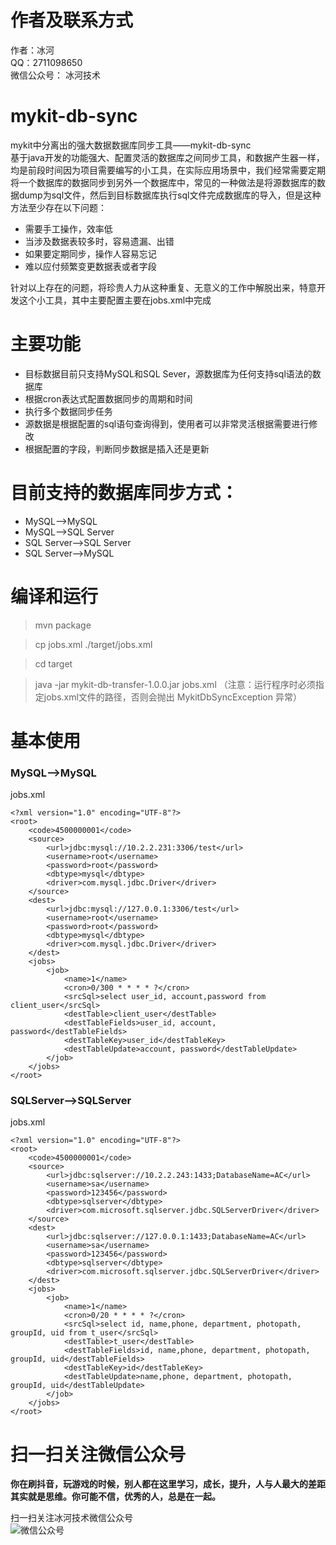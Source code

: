 # 作者及联系方式
作者：冰河  
QQ：2711098650  
微信公众号： 冰河技术

# mykit-db-sync
mykit中分离出的强大数据数据库同步工具——mykit-db-sync  
基于java开发的功能强大、配置灵活的数据库之间同步工具，和数据产生器一样，均是前段时间因为项目需要编写的小工具，在实际应用场景中，我们经常需要定期将一个数据库的数据同步到另外一个数据库中，常见的一种做法是将源数据库的数据dump为sql文件，然后到目标数据库执行sql文件完成数据库的导入，但是这种方法至少存在以下问题：
- 需要手工操作，效率低
- 当涉及数据表较多时，容易遗漏、出错
- 如果要定期同步，操作人容易忘记
- 难以应付频繁变更数据表或者字段

针对以上存在的问题，将珍贵人力从这种重复、无意义的工作中解脱出来，特意开发这个小工具，其中主要配置主要在jobs.xml中完成

# 主要功能
- 目标数据目前只支持MySQL和SQL Sever，源数据库为任何支持sql语法的数据库
- 根据cron表达式配置数据同步的周期和时间
- 执行多个数据同步任务
- 源数据是根据配置的sql语句查询得到，使用者可以非常灵活根据需要进行修改
- 根据配置的字段，判断同步数据是插入还是更新

# 目前支持的数据库同步方式：
- MySQL——>MySQL  
- MySQL——>SQL Server  
- SQL Server——>SQL Server  
- SQL Server——>MySQL  

# 编译和运行

> mvn package

> cp jobs.xml ./target/jobs.xml

> cd target

> java -jar mykit-db-transfer-1.0.0.jar jobs.xml （注意：运行程序时必须指定jobs.xml文件的路径，否则会抛出 MykitDbSyncException 异常）

# 基本使用

### MySQL——>MySQL
jobs.xml
```
<?xml version="1.0" encoding="UTF-8"?>
<root>
    <code>4500000001</code>
    <source>
        <url>jdbc:mysql://10.2.2.231:3306/test</url>
        <username>root</username>
        <password>root</password>
        <dbtype>mysql</dbtype>
        <driver>com.mysql.jdbc.Driver</driver>
    </source>
    <dest>
        <url>jdbc:mysql://127.0.0.1:3306/test</url>
        <username>root</username>
        <password>root</password>
        <dbtype>mysql</dbtype>
        <driver>com.mysql.jdbc.Driver</driver>
    </dest>
    <jobs>
        <job>
            <name>1</name>
            <cron>0/300 * * * * ?</cron>
            <srcSql>select user_id, account,password from client_user</srcSql>
            <destTable>client_user</destTable>
            <destTableFields>user_id, account, password</destTableFields>
            <destTableKey>user_id</destTableKey>
            <destTableUpdate>account, password</destTableUpdate>
        </job>
    </jobs>
</root>
```

### SQLServer——>SQLServer
jobs.xml
```
<?xml version="1.0" encoding="UTF-8"?>
<root>
    <code>4500000001</code>
    <source>
        <url>jdbc:sqlserver://10.2.2.243:1433;DatabaseName=AC</url>
        <username>sa</username>
        <password>123456</password>
        <dbtype>sqlserver</dbtype>
        <driver>com.microsoft.sqlserver.jdbc.SQLServerDriver</driver>
    </source>
    <dest>
        <url>jdbc:sqlserver://127.0.0.1:1433;DatabaseName=AC</url>
        <username>sa</username>
        <password>123456</password>
        <dbtype>sqlserver</dbtype>
        <driver>com.microsoft.sqlserver.jdbc.SQLServerDriver</driver>
    </dest>
    <jobs>
        <job>
            <name>1</name>
            <cron>0/20 * * * * ?</cron>
            <srcSql>select id, name,phone, department, photopath, groupId, uid from t_user</srcSql>
            <destTable>t_user</destTable>
            <destTableFields>id, name,phone, department, photopath, groupId, uid</destTableFields>
            <destTableKey>id</destTableKey>
            <destTableUpdate>name,phone, department, photopath, groupId, uid</destTableUpdate>
        </job>
    </jobs>
</root>
```
# 扫一扫关注微信公众号

**你在刷抖音，玩游戏的时候，别人都在这里学习，成长，提升，人与人最大的差距其实就是思维。你可能不信，优秀的人，总是在一起。** 
  
扫一扫关注冰河技术微信公众号  
![微信公众号](https://github.com/sunshinelyz/binghe_resources/blob/master/images/subscribe/qrcode_for_gh_0d4482676600_344.jpg)  